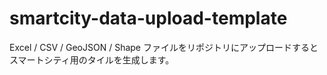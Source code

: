 # smartcity-data-upload-template

Excel / CSV / GeoJSON / Shape ファイルをリポジトリにアップロードすると スマートシティ用のタイルを生成します。
